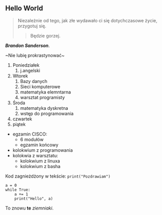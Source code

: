 ## Hello World 

>Niezależnie od tego, jak złe wydawało ci się dotychczasowe życie, przygotuj się.
>>Będzie gorzej.


***Brandon Sanderson***.

~Nie lubię prokrastynować~

1. Poniedziałek
	1. j.angelski
2. Wtorek
	1. Bazy danych
	2. Sieci komputerowe
	3. matematyka elemntarna
	4. warsztat programisty
5. Środa
	1. matematyka dyskretna
	2. wstęp do programowania
7. czwartek
8. piątek

- egzamin CISCO:
	- 6 modułów
	- egzamin końcowy
- kolokwium z programowania
- kolokwia z warsztatu:
	- kolokwium z linuxa
	- kolokwium z basha


Kod zagnieżdżony w tekście: `print("Pozdrawiam")`
		
~~~
a = 0
while True:
	a += 1
	print("Hello", a)
~~~

To znowu **te** *ziemniaki*.

